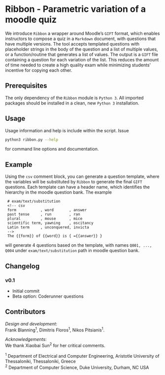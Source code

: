 # Ribbon - Parametric variation of a moodle quiz #

We introduce `Ribbon` a wrapper around Moodle’s `GIFT` format, which enables instructors to compose a quiz in a `Markdown` document, with questions that have multiple versions. The tool accepts templated questions with placeholder strings in the body of the question and a list of multiple values, or a function/routine that generates a list of values. The output is a `GIFT` file containing a question for each variation of the list. This reduces the amount of time needed to create a high quality exam while minimizing students' incentive for copying each other.

## Prerequisites

The only dependency of the `Ribbon` module is `Python 3`. All imported packages should be installed in a clean, new `Python 3` installation.

## Usage

Usage information and help is include within the script. Issue

```bash
python3 ribbon.py --help
```

for command line options and documentation.

## Example

Using the `csv` comment block, you can generate a question template, where the variables will be substituted by `Ribbon` to generate the final `GIFT` questions.  Each template can have a header name, which identifies the hierarchy in the moodle question bank. The example

     # exam/text/substitution
     <!-- csv
     form           , word       , answer
     past tense     , run        , ran
     plural         , mouse      , mice
     scientific term, yawning    , oscitancy
     Latin term     , unconquered, invicta
     -->
     The {{form}} of {{word}} is { ={{answer}} }

will generate 4 questions based on the template, with names `Q001, ..., Q004` under `exam/text/substitution` path in moodle question bank.

## Changelog

### v0.1

- Initial commit
- Beta option: Coderunner questions

## Contributors 

*Design and development*:\
Frank Blanning<sup>1</sup>,
Dimitris Floros<sup>1</sup>,
Nikos Pitsianis<sup>1</sup>.

*Acknowledgements*:\
We thank Xiaobai Sun<sup>2</sup> for her critical comments.

<sup>1</sup> Department of Electrical and Computer Engineering,
Aristotle University of Thessaloniki, Thessaloniki, Greece\
<sup>2</sup> Department of Computer Science, Duke University, Durham, NC USA
